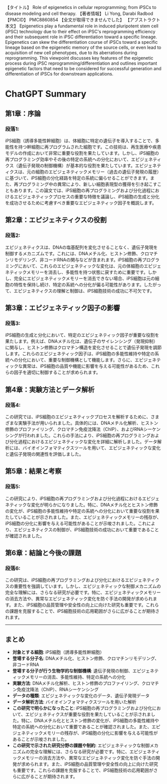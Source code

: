 【タイトル】
Role of epigenetics in cellular reprogramming; from iPSCs to disease modeling and cell therapy.
【著者情報】
Li Yong, Darabi Radbod
【PMCID】
PMC8860854
【全文が取得できませんでした】
【アブストラクト本文】
Epigenetics play a fundamental role in induced pluripotent stem cell (iPSC) technology due to their effect on iPSC's reprogramming efficiency and their subsequent role in iPSC differentiation toward a specific lineage. Epigenetics can skew the differentiation course of iPSCs toward a specific lineage based on the epigenetic memory of the source cells, or even lead to acquisition of new cell phenotypes, due to its aberrations during reprogramming. This viewpoint discusses key features of the epigenetic process during iPSC reprogramming/differentiation and outlines important epigenetic factors that need to be considered for successful generation and differentiation of iPSCs for downstream applications.
# ChatGPT Summary
## 第1章：序論

### 段落1:
iPS細胞（誘導多能性幹細胞）は、体細胞に特定の遺伝子を導入することで、多能性を持つ幹細胞に再プログラムされた細胞です。この技術は、再生医療や疾患モデルの作成において非常に重要な役割を果たしています。しかし、iPS細胞の再プログラミング効率やその後の特定の系統への分化において、エピジェネティクス（遺伝子発現の制御機構）が基本的な役割を果たしています。エピジェネティクスは、元の細胞のエピジェネティックメモリー（過去の遺伝子発現の履歴）に基づいて、iPS細胞の分化経路を特定の系統に偏らせることができます。また、再プログラミング中の異常により、新しい細胞表現型の獲得を引き起こすこともあります。この論文では、iPS細胞の再プログラミングおよび分化過程におけるエピジェネティックプロセスの重要な特徴を議論し、iPS細胞の生成と分化を成功させるために考慮すべき重要なエピジェネティック因子を概説します。

## 第2章：エピジェネティクスの役割

### 段落2:
エピジェネティクスは、DNAの塩基配列を変化させることなく、遺伝子発現を制御するメカニズムです。これには、DNAメチル化、ヒストン修飾、クロマチンリモデリング、非コードRNAの関与などが含まれます。iPS細胞の再プログラミングにおいて、これらのエピジェネティックな変化は、元の体細胞のエピジェネティックメモリーを消去し、多能性を持つ状態に戻すために重要です。しかし、完全にエピジェネティックメモリーを消去できない場合、iPS細胞は元の細胞の特性を保持し続け、特定の系統への分化が偏る可能性があります。したがって、エピジェネティクスの理解と制御は、iPS細胞技術の成功に不可欠です。

## 第3章：エピジェネティック因子の影響

### 段落3:
iPS細胞の生成と分化において、特定のエピジェネティック因子が重要な役割を果たします。例えば、DNAメチル化は、遺伝子のサイレンシング（発現抑制）に関与し、ヒストン修飾はクロマチン構造を変化させることで遺伝子発現を調節します。これらのエピジェネティック因子は、iPS細胞の多能性維持や特定の系統への分化において、重要な制御機構として機能します。さらに、エピジェネティックな異常は、iPS細胞の品質や機能に影響を与える可能性があるため、これらの因子を適切に制御することが求められます。

## 第4章：実験方法とデータ解析

### 段落4:
この研究では、iPS細胞のエピジェネティックプロセスを解析するために、さまざまな実験手法が用いられました。具体的には、DNAメチル化解析、ヒストン修飾のプロファイリング、クロマチン免疫沈降法（ChIP）、およびRNAシーケンシングが行われました。これらの手法により、iPS細胞の再プログラミングおよび分化過程におけるエピジェネティックな変化を詳細に解析しました。データ解析には、バイオインフォマティクスツールを用いて、エピジェネティックな変化と遺伝子発現の関連性を評価しました。

## 第5章：結果と考察

### 段落5:
この研究により、iPS細胞の再プログラミングおよび分化過程におけるエピジェネティックな変化が明らかになりました。特に、DNAメチル化とヒストン修飾の変化が、iPS細胞の多能性維持や特定の系統への分化において重要な役割を果たしていることが示されました。また、エピジェネティックメモリーの残存が、iPS細胞の分化に影響を与える可能性があることが示唆されました。これにより、エピジェネティクスの制御が、iPS細胞技術の成功において重要であることが確認されました。

## 第6章：結論と今後の課題

### 段落6:
この研究は、iPS細胞の再プログラミングおよび分化におけるエピジェネティクスの重要性を強調しています。しかし、エピジェネティックな制御メカニズムの完全な理解には、さらなる研究が必要です。特に、エピジェネティックメモリーの消去方法や、異常なエピジェネティック変化を防ぐ手法の開発が求められます。また、iPS細胞の品質管理や安全性の向上に向けた研究も重要です。これらの課題を克服することで、iPS細胞技術の応用範囲がさらに広がることが期待されます。

---

## まとめ

- **対象とする細胞**: iPS細胞（誘導多能性幹細胞）
- **登場する分子名**: DNAメチル化、ヒストン修飾、クロマチンリモデリング、非コードRNA
- **登場する分子が行う生物学的な制御機構**: 遺伝子発現の制御、エピジェネティックメモリーの消去、多能性維持、特定の系統への分化
- **実験方法**: DNAメチル化解析、ヒストン修飾のプロファイリング、クロマチン免疫沈降法（ChIP）、RNAシーケンシング
- **データの種類**: エピジェネティックな変化のデータ、遺伝子発現データ
- **データ解析方法**: バイオインフォマティクスツールを用いた解析
- **この研究で明らかになったこと**: iPS細胞の再プログラミングおよび分化において、エピジェネティクスが重要な役割を果たしていることが示されました。特に、DNAメチル化とヒストン修飾の変化が、iPS細胞の多能性維持や特定の系統への分化において重要であることが確認されました。また、エピジェネティックメモリーの残存が、iPS細胞の分化に影響を与える可能性があることが示唆されました。
- **この研究で示された研究分野の課題や制約**: エピジェネティックな制御メカニズムの完全な理解には、さらなる研究が必要です。特に、エピジェネティックメモリーの消去方法や、異常なエピジェネティック変化を防ぐ手法の開発が求められます。また、iPS細胞の品質管理や安全性の向上に向けた研究も重要です。これらの課題を克服することで、iPS細胞技術の応用範囲がさらに広がることが期待されます。